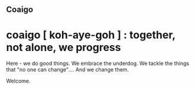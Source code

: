 ## Coaigo 

 # coaigo [  koh-aye-goh ] : together, not alone, we progress


Here - we do good things.
We embrace the underdog. 
We tackle the things that "no one can change"....
And we change them. 

Welcome. 

